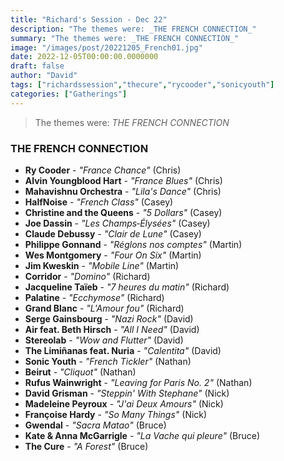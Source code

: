 ```yaml
---
title: "Richard's Session - Dec 22"
description: "The themes were: _THE FRENCH CONNECTION_"
summary: "The themes were: _THE FRENCH CONNECTION_"
image: "/images/post/20221205_French01.jpg"
date: 2022-12-05T00:00:00.0000000
draft: false
author: "David"
tags: ["richardssession","thecure","rycooder","sonicyouth"]
categories: ["Gatherings"]
---
```

> The themes were: _THE FRENCH CONNECTION_
### THE FRENCH CONNECTION
- **Ry Cooder** - _"France Chance"_ (Chris)
- **Alvin Youngblood Hart** - _"France Blues"_ (Chris)
- **Mahavishnu Orchestra** - _"Lila's Dance"_ (Chris)
- **HalfNoise** - _"French Class"_ (Casey)
- **Christine and the Queens** - _"5 Dollars"_ (Casey)
- **Joe Dassin** - _"Les Champs‐Élysées"_ (Casey)
- **Claude Debussy** - _"Clair de Lune"_ (Casey)
- **Philippe Gonnand** - _"Réglons nos comptes"_ (Martin)
- **Wes Montgomery** - _"Four On Six"_ (Martin)
- **Jim Kweskin** - _"Mobile Line"_ (Martin)
- **Corridor** - _"Domino"_ (Richard)
- **Jacqueline Taïeb** - _"7 heures du matin"_ (Richard)
- **Palatine** - _"Ecchymose"_ (Richard)
- **Grand Blanc** - _"L'Amour fou"_ (Richard)
- **Serge Gainsbourg** - _"Nazi Rock"_ (David)
- **Air feat. Beth Hirsch** - _"All I Need"_ (David)
- **Stereolab** - _"Wow and Flutter"_ (David)
- **The Limiñanas feat. Nuria** - _"Calentita"_ (David)
- **Sonic Youth** - _"French Tickler"_ (Nathan)
- **Beirut** - _"Cliquot"_ (Nathan)
- **Rufus Wainwright** - _"Leaving for Paris No. 2"_ (Nathan)
- **David Grisman** - _"Steppin' With Stephane"_ (Nick)
- **Madeleine Peyroux** - _"J'ai Deux Amours"_ (Nick)
- **Françoise Hardy** - _"So Many Things"_ (Nick)
- **Gwendal** - _"Sacra Matao"_ (Bruce)
- **Kate & Anna McGarrigle** - _"La Vache qui pleure"_ (Bruce)
- **The Cure** - _"A Forest"_ (Bruce)
